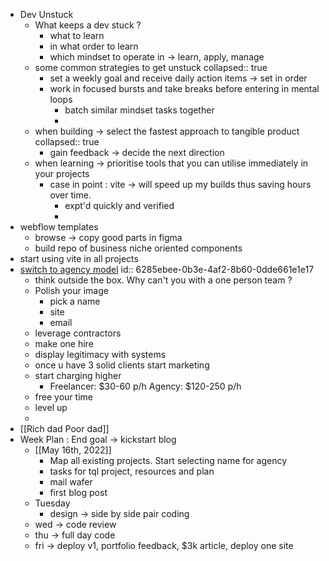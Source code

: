 - Dev Unstuck
	- What keeps a dev stuck ?
		- what to learn
		- in what order to learn
		- which mindset to operate in -> learn, apply, manage
	- some common strategies to get unstuck
	  collapsed:: true
		- set a weekly goal and receive daily action items -> set in order
		- work in focused bursts and take breaks before entering in mental loops
			- batch similar mindset tasks together
			-
	- when building -> select the fastest approach to tangible product
	  collapsed:: true
		- gain feedback -> decide the next direction
	- when learning -> prioritise tools that you can utilise immediately in your projects
		- case in point : vite -> will speed up my builds thus saving hours over time.
			- expt'd quickly and verified
			-
- webflow templates
	- browse -> copy good parts in figma
	- build repo of business niche oriented components
- start using vite in all projects
- [switch to agency model](https://twitter.com/Shane___Martin/status/1525498488493985793)
  id:: 6285ebee-0b3e-4af2-8b60-0dde661e1e17
	- think outside the box. Why can't you with  a one person team ?
	- Polish your image
		- pick a name
		- site
		- email
	- leverage contractors
	- make one hire
	- display legitimacy with systems
	- once u have 3 solid clients start marketing
	- start  charging  higher
		- Freelancer: $30-60 p/h
		  Agency: $120-250 p/h
	- free your time
	- level up
	-
- [[Rich dad Poor dad]]
- Week Plan : End goal -> kickstart blog
	- [[May 16th, 2022]]
		- Map all existing projects. Start selecting name for agency
		- tasks for tql project, resources and plan
		- mail wafer
		- first blog post
	- Tuesday
		- design -> side by side pair coding
	- wed -> code review
	- thu -> full day code
	- fri -> deploy v1, portfolio feedback, $3k article, deploy one site